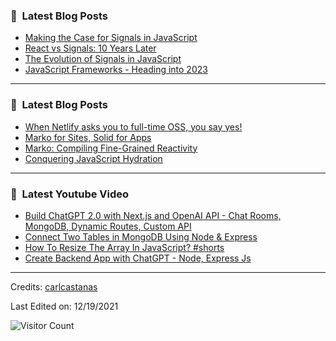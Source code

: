 ### 📕 &nbsp;**Latest Blog Posts**
<!-- BLOG-POST-LIST:START -->
- [Making the Case for Signals in JavaScript](https://dev.to/this-is-learning/making-the-case-for-signals-in-javascript-4c7i)
- [React vs Signals: 10 Years Later](https://dev.to/this-is-learning/react-vs-signals-10-years-later-3k71)
- [The Evolution of Signals in JavaScript](https://dev.to/this-is-learning/the-evolution-of-signals-in-javascript-8ob)
- [JavaScript Frameworks - Heading into 2023](https://dev.to/this-is-learning/javascript-frameworks-heading-into-2023-nln)
<!-- BLOG-POST-LIST:END -->

-----

### 📕 &nbsp;**Latest Blog Posts**
<!-- BLOG-POST-LIST:START -->
- [When Netlify asks you to full-time OSS, you say yes!](https://dev.to/ryansolid/when-netlify-asks-you-to-full-time-oss-you-say-yes-5ccf)
- [Marko for Sites, Solid for Apps](https://dev.to/this-is-learning/marko-for-sites-solid-for-apps-2c7d)
- [Marko: Compiling Fine-Grained Reactivity](https://dev.to/ryansolid/marko-compiling-fine-grained-reactivity-4lk4)
- [Conquering JavaScript Hydration](https://dev.to/this-is-learning/conquering-javascript-hydration-a9f)
<!-- BLOG-POST-LIST:END -->

-----

### 📕 &nbsp;**Latest Youtube Video**
<!-- YOUTUBE:START -->
- [Build ChatGPT 2.0 with Next.js and OpenAI API - Chat Rooms, MongoDB, Dynamic Routes, Custom API](https://www.youtube.com/watch?v=MuVnlNeVqEk)
- [Connect Two Tables in MongoDB Using Node &amp; Express](https://www.youtube.com/watch?v=zXEYQNP-eQk)
- [How To Resize The Array In JavaScript? #shorts](https://www.youtube.com/watch?v=cMmy1LadWdo)
- [Create Backend App with ChatGPT - Node, Express Js](https://www.youtube.com/watch?v=2wuAlqFidFw)
<!-- YOUTUBE:END -->

-----
Credits: [carlcastanas](https://github.com/carlcastanas)

Last Edited on: 12/19/2021

![Visitor Count](https://profile-counter.glitch.me/{carlcastanas}/count.svg)
